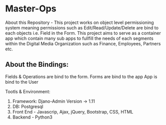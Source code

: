 # Master-Ops
About this Repository - This project works on object level permissioning system meaning permissions such as Edit/Read/Update/Delete are bind to each objects i.e. Field in the Form. This project aims to serve as a container app which contain many sub apps to fullfill the needs of each segments within the Digital Media Organization such as Finance, Employees, Partners etc. 

About the Bindings:
---
  Fields & Operations are bind to the form.
  Forms are bind to the app
  App is bind to the User


Tootls & Environment:
  1. Framework: Djano-Admin Version -> 1.11
  2. DB: Postgresql
  3. Front End - Javascrip, Ajax, jQuery, Bootstrap, CSS, HTML
  4. Backend - Python3







